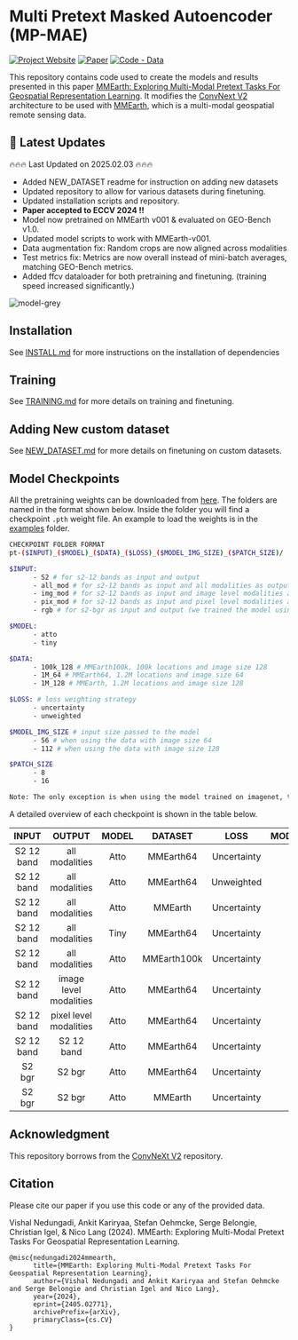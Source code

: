 # Multi Pretext Masked Autoencoder (MP-MAE)




[![Project Website](https://img.shields.io/badge/Project%20Website-8A2BE2)](https://vishalned.github.io/mmearth)
[![Paper](https://img.shields.io/badge/arXiv-2405.02771-blue)](https://arxiv.org/abs/2405.02771)
[![Code - Data](https://img.shields.io/badge/Code%20--%20Data-darkgreen)](https://github.com/vishalned/MMEarth-data/tree/main)



This repository contains code used to create the models and results presented in this paper [MMEarth: Exploring Multi-Modal Pretext Tasks For Geospatial Representation Learning](https://arxiv.org/abs/2405.02771). It modifies the [ConvNext V2](https://arxiv.org/abs/2301.00808) architecture to be used with [MMEarth](https://github.com/vishalned/MMEarth-data), which is a multi-modal geospatial remote sensing data. 

## 📢 Latest Updates
:fire::fire::fire: Last Updated on 2025.02.03 :fire::fire::fire:

- Added NEW_DATASET readme for instruction on adding new datasets
- Updated repository to allow for various datasets during finetuning.
- Updated installation scripts and repository.
- **Paper accepted to ECCV 2024 !!**
- Model now pretrained on MMEarth v001 & evaluated on GEO-Bench v1.0.
- Updated model scripts to work with MMEarth-v001.
- Data augmentation fix: Random crops are now aligned across modalities
- Test metrics fix: Metrics are now overall instead of mini-batch averages, matching GEO-Bench metrics.
- Added ffcv dataloader for both pretraining and finetuning. (training speed increased significantly.)


![model-grey](https://github.com/vishalned/MMEarth-train/assets/27778126/d7defca4-f603-4f00-af7d-f18e4fb3be84)

## Installation
See [INSTALL.md](https://github.com/vishalned/MMEarth-train/blob/main/INSTALL.md) for more instructions on the installation of dependencies


## Training 
See [TRAINING.md](https://github.com/vishalned/MMEarth-train/blob/main/TRAINING.md) for more details on training and finetuning. 

## Adding New custom dataset
See [NEW_DATASET.md](https://github.com/vishalned/MMEarth-train/blob/main/NEW_DATASET.md) for more details on finetuning on custom datasets.

## Model Checkpoints
All the pretraining weights can be downloaded from [here](https://sid.erda.dk/sharelink/g23YOnaaTp). The folders are named in the format shown below. Inside the folder you will find a checkpoint `.pth` weight file. An example to load the weights is in the [examples](https://github.com/vishalned/MMEarth-train/tree/main/examples) folder.

```sh
CHECKPOINT FOLDER FORMAT
pt-($INPUT)_($MODEL)_($DATA)_($LOSS)_($MODEL_IMG_SIZE)_($PATCH_SIZE)/

$INPUT:
      - S2 # for s2-12 bands as input and output
      - all_mod # for s2-12 bands as input and all modalities as output
      - img_mod # for s2-12 bands as input and image level modalities as output
      - pix_mod # for s2-12 bands as input and pixel level modalities as output
      - rgb # for s2-bgr as input and output (we trained the model using bgr ordering)

$MODEL:
      - atto
      - tiny

$DATA:
      - 100k_128 # MMEarth100k, 100k locations and image size 128
      - 1M_64 # MMEarth64, 1.2M locations and image size 64
      - 1M_128 # MMEarth, 1.2M locations and image size 128

$LOSS: # loss weighting strategy
      - uncertainty
      - unweighted

$MODEL_IMG_SIZE # input size passed to the model
      - 56 # when using the data with image size 64
      - 112 # when using the data with image size 128

$PATCH_SIZE
      - 8
      - 16

Note: The only exception is when using the model trained on imagenet, the folder path is pt-imagenet_atto_200epochs_224_32/

```


A detailed overview of each checkpoint is shown in the table below.

| **INPUT** | **OUTPUT** | **MODEL** | **DATASET** | **LOSS** | **MODEL_IMG_SIZE** | **PATCH_SIZE** | **CKPT** |
| :---: | :---: | :---: | :---: | :---: | :---: | :---: | :---: |
| S2 12 band | all modalities | Atto | MMEarth64 | Uncertainty | 56x56 | 8x8 | [download](https://sid.erda.dk/cgi-sid/ls.py?share_id=g23YOnaaTp&current_dir=pt-all_mod_atto_1M_64_uncertainty_56-8&flags=f) |
| S2 12 band | all modalities | Atto | MMEarth64 | Unweighted | 56x56 | 8x8 | [download](https://sid.erda.dk/cgi-sid/ls.py?share_id=g23YOnaaTp&current_dir=pt-all_mod_atto_1M_64_unweighted_56-8&flags=f) |
| S2 12 band | all modalities | Atto | MMEarth | Uncertainty | 112x112 | 16x16 | [download](https://sid.erda.dk/cgi-sid/ls.py?share_id=g23YOnaaTp&current_dir=pt-all_mod_atto_1M_128_uncertainty_112-16&flags=f) |
| S2 12 band | all modalities | Tiny | MMEarth64 | Uncertainty | 56x56 | 8x8 | [download](https://sid.erda.dk/cgi-sid/ls.py?share_id=g23YOnaaTp&current_dir=pt-all_mod_tiny_1M_64_uncertainty_56-8&flags=f) |
| S2 12 band | all modalities | Atto | MMEarth100k | Uncertainty | 112x112 | 16x16 | [download](https://sid.erda.dk/cgi-sid/ls.py?share_id=g23YOnaaTp&current_dir=pt-all_mod_atto_100k_128_uncertainty_112-16&flags=f) |
| S2 12 band | image level modalities | Atto | MMEarth64 | Uncertainty | 56x56 | 8x8 | [download](https://sid.erda.dk/cgi-sid/ls.py?share_id=g23YOnaaTp&current_dir=pt-img_mod_atto_1M_64_uncertainty_56-8&flags=f) |
| S2 12 band | pixel level <br/> modalities | Atto | MMEarth64 | Uncertainty | 56x56 | 8x8 | [download]( https://sid.erda.dk/cgi-sid/ls.py?share_id=g23YOnaaTp&current_dir=pt-pix_mod_atto_1M_64_uncertainty_56-8&flags=f)|
| S2 12 band | S2 12 band | Atto | MMEarth64 | Uncertainty | 56x56 | 8x8 | [download](https://sid.erda.dk/cgi-sid/ls.py?share_id=g23YOnaaTp&current_dir=pt-S2_atto_1M_64_uncertainty_56-8&flags=f) |
| S2 bgr | S2 bgr | Atto | MMEarth64 | Uncertainty | 56x56 | 8x8 | [download](https://sid.erda.dk/cgi-sid/ls.py?share_id=g23YOnaaTp&current_dir=pt-rgb_atto_1M_64_uncertainty_56-8&flags=f) |
| S2 bgr | S2 bgr | Atto | MMEarth | Uncertainty | 128x128 | 16x16 | [download](https://sid.erda.dk/cgi-sid/ls.py?share_id=g23YOnaaTp&current_dir=pt-rgb_atto_1M_128_uncertainty_112-16&flags=f) |





## Acknowledgment
This repository borrows from the [ConvNeXt V2](https://github.com/facebookresearch/ConvNeXt-V2/tree/main) repository.

## Citation
Please cite our paper if you use this code or any of the provided data.

Vishal Nedungadi, Ankit Kariryaa, Stefan Oehmcke, Serge Belongie, Christian Igel, & Nico Lang (2024). MMEarth: Exploring Multi-Modal Pretext Tasks For Geospatial Representation Learning.
```
@misc{nedungadi2024mmearth,
      title={MMEarth: Exploring Multi-Modal Pretext Tasks For Geospatial Representation Learning},
      author={Vishal Nedungadi and Ankit Kariryaa and Stefan Oehmcke and Serge Belongie and Christian Igel and Nico Lang},
      year={2024},
      eprint={2405.02771},
      archivePrefix={arXiv},
      primaryClass={cs.CV}
}
```


